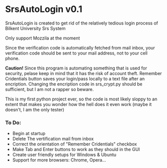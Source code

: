 # SrsAutoLogin v0.1
SrsAutoLogin is created to get rid of the relatively tedious login process of Bilkent University Srs System

Only support Mozzila at the moment

Since the verification code is automatically fetched from mail inbox, your verification code should be sent to your mail address,
not to your cell phone.

<strong>Caution!</strong> Since this program is automating something that is used for security, pelase keep in mind that it has the risk of account theft. Remember Cridentials button saves your login/pass locally to a text file after an encription. Changing the encription code in srs_crypt.py should be sufficient, but I am not a rapper so beware.

This is my first python project ever, so the code is most likely sloppy to an extent that makes you wonder how the hell does it even work
(maybe it doesn't, I am the only tester)


<h3>To Do:</h3>
<ul>
  <li>Begin at startup</li>
  <li>Delete The vertification mail from inbox</li>
  <li>Correct the orientation of "Remember Cridentials" checkbox</li>
  <li>Make Tab and Enter buttons to work as they should in the GUI</li>
  <li>Create user friendly setups for Windows & Ubuntu</li>
  <li>Support for more browsers: Chrome, Opera...</li>
</ul>
